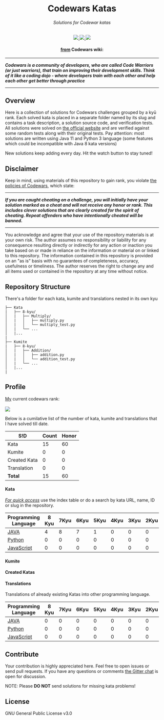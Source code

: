 <h1 align="center">Codewars Katas</h1>

<h6 align="center">
  Solutions for Codewar katas
</h6>

<p align="center">
  <a href="https://gitter.im/siddesh_shewde/codewars-solutions">
    <img src="https://badges.gitter.im/join_chat.svg">
  </a>
  <a href="">
    <img src="https://img.shields.io/badge/status-maintained-brightgreen">
  </a>
  <a href="https://github.com/siddeshshewde/Competitive_Programming_v2/tree/master/Codewars">
    <img src="https://img.shields.io/badge/lastcommit-march%202020-brightgreen"/>
  </a>
</p>
<h4 align="center">
  <a href="https://github.com/Codewars/codewars.com/wiki/About-Codewars">from</a> Codewars wiki:
</h4>

<hr>
<b><i>Codewars is a community of developers, who are called Code Warriors (or just warriors), that train on improving their development skills. Think of it like a coding dojo - where developers train with each other and help each other get better through practice</i></b>
<hr>

## Overview
Here is a collection of solutions for Codewars challenges grouped by a kyū rank. Each solved kata is placed in a separate folder named by its slug and contains a task description, a solution source code, and verification tests. All solutions were solved on <a href="https://www.codewars.com/">the official website</a> and are verified against some random tests along with their original tests. Pay attention: most solutions are written using Java 11 and Python 3 language (some features which could be incompatible with Java 8 kata versions)

New solutions keep adding every day. Hit the watch button to stay tuned!

## Disclaimer
Keep in mind, using materials of this repository to gain rank, you violate <a href="https://github.com/Codewars/codewars.com/wiki/Community-Code-of-Conduct#policy">the policies of Codewars</a>, which state:
<hr>
<b><i>If you are caught cheating on a challenge, you will initially have your solution marked as a cheat and will not receive any honor or rank. This includes clever solutions that are clearly created for the spirit of cheating. Repeat offenders who have intentionally cheated will be banned.</i></b>

<hr>
You acknowledge and agree that your use of the repository materials is at your own risk. The author assumes no responsibility or liability for any consequence resulting directly or indirectly for any action or inaction you take based on or made in reliance on the information or material on or linked to this repository. The information contained in this repository is provided on an "as is" basis with no guarantees of completeness, accuracy, usefulness or timeliness. The author reserves the right to change any and all items used or contained in the repository at any time without notice.

## Repository Structure
There's a folder for each kata, kumite and translations nested in its own kyu

```ascii
├── Kata
|   ├── 8-kyu/
│   |   ├── Multiply/
│   |   │   ├── multiply.py
│   |   │   └── multiply_test.py
│   |   └── ...
│   |...
|
├── Kumite
|   ├── 8-kyu/
│   |   ├── Addition/
│   |   │   ├── addition.py
│   |   │   └── addition_test.py
│   |   └── ...
│   |...
|
```

## Profile
<a href=https://www.codewars.com/users/S!D>My</a> current codewars rank:
<br>
<br>
<img src=https://www.codewars.com/users/S!D/badges/large>

Below is a cumilative list of the number of kata, kumite and translations that I have solved till date.

| S!D | Count | Honor |
| --- | --- | --- |
| Kata | 15 | 60 |
| Kumite | 0 | 0 |
| Created Kata | 0 | 0 | 
| Translation | 0 | 0 |
| <b>Total</b> | 15 | 60 |

#### Kata
<i><u>For quick access</u></i> use the index table or do a search by kata URL, name, ID or slug in the repository.

|    Programming Language  | 8 Kyu | 7Kyu | 6Kyu | 5Kyu | 4Kyu | 3Kyu | 2Kyu | 1Kyu | Beta | Kata Count | Honor |
| --- | --- | --- | --- | --- | --- | ---| --- | --- | --- | --- | --- |
| [JAVA](https://github.com/varunu28/A-Kata-A-Day/tree/master/JAVA) | 4 | 8 | 7 | 1 | 0 | 0 | 0 | 0 | 0 | 0 | 88 |
| [Python](https://github.com/varunu28/A-Kata-A-Day/tree/master/Python) | 0 | 0 | 0 | 0 | 0 | 0 | 0 | 0 | 0 | 0 | 0 | 
| [JavaScript](https://github.com/varunu28/A-Kata-A-Day/tree/master/Javascript) | 0 | 0 | 0 | 0 | 0 | 0 | 0 | 0 | 0 | 0 | 0 |

#### Kumite

#### Created Katas

#### Translations

Translations of already existing Katas into other programming language.

|    Programming Language  | 8 Kyu | 7Kyu | 6Kyu | 5Kyu | 4Kyu | 3Kyu | 2Kyu | 1Kyu | Beta | Kata Count | Honor |
| --- | --- | --- | --- | --- | --- | ---| --- | --- | --- | --- | --- |
| [JAVA](https://github.com/varunu28/A-Kata-A-Day/tree/master/JAVA) | 0 | 0 | 0 | 0 | 0 | 0 | 0 | 0 | 0 | 0 | 0 |
| [Python](https://github.com/varunu28/A-Kata-A-Day/tree/master/Python) | 0 | 0 | 0 | 0 | 0 | 0 | 0 | 0 | 0 | 0 | 0 | 
| [JavaScript](https://github.com/varunu28/A-Kata-A-Day/tree/master/Javascript) | 0 | 0 | 0 | 0 | 0 | 0 | 0 | 0 | 0 | 0 | 0 | 

## Contribute
Your contribution is highly appreciated here. Feel free to open issues or send pull requests.
If you have any questions or comments <a href="https://gitter.im/siddesh_shewde/codewars-solutions">the Gitter chat</a> is open for discussion.

NOTE: Please <b>DO NOT</b> send solutions for missing kata problems!

## License
GNU General Public License v3.0
